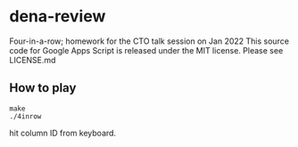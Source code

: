# dena-review
Four-in-a-row; homework for the CTO talk session on Jan 2022
This source code for Google Apps Script is released under the MIT license. Please see LICENSE.md

## How to play
```
make
./4inrow
```

hit column ID from keyboard.
